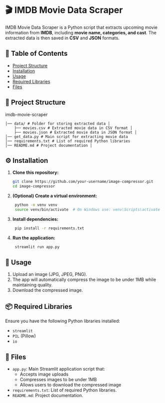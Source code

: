 # 🎬 IMDB Movie Data Scraper

IMDB Movie Data Scraper is a Python script that extracts upcoming movie information from **IMDB**, including **movie name, categories, and cast**. The extracted data is then saved in **CSV** and **JSON** formats.

## 📑 Table of Contents
- [Project Structure](#project-structure)
- [Installation](#installation)
- [Usage](#usage)
- [Required Libraries](#required-libraries)
- [Files](#files)

## 📂 Project Structure

imdb-movie-scraper 
    
    │── data/ # Folder for storing extracted data │ 
        ├── movies.csv # Extracted movie data in CSV format │ 
        ├── movies.json # Extracted movie data in JSON format │ 
    │── get_data.py # Main script for extracting movie data 
    │── requirements.txt # List of required Python libraries 
    │── README.md # Project documentation │



## ⚙️ Installation

1. **Clone this repository:**
   ```bash
   git clone https://github.com/your-username/image-compressor.git
   cd image-compressor
2. **(Optional) Create a virtual environment:**
   ```bash
    python -m venv venv
    source venv/bin/activate  # On Windows use: venv\Scripts\activate
3. **Install dependencies:**
   ```bash
    pip install -r requirements.txt
4. **Run the application:**
   ```bash
    streamlit run app.py

## 🚀 Usage
1. Upload an image (JPG, JPEG, PNG).
2. The app will automatically compress the image to be under 1MB while maintaining quality.
3. Download the compressed image.
## 📦 Required Libraries
Ensure you have the following Python libraries installed:

- `streamlit`
- `PIL` (Pillow)
- `io`

## 📄 Files
- `app.py`: Main Streamlit application script that:
    - Accepts image uploads
    - Compresses images to be under 1MB
    - Allows users to download the compressed image
- `requirements.txt`: List of required Python libraries.
- `README.md`: Project documentation.